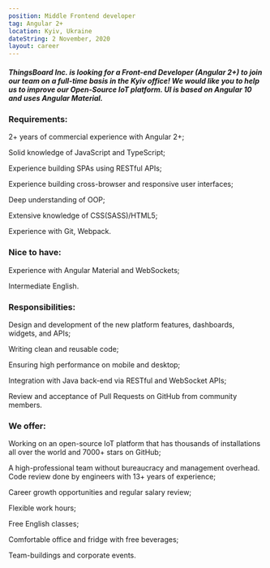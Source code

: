 ```yaml
---
position: Middle Frontend developer
tag: Angular 2+
location: Kyiv, Ukraine
dateString: 2 November, 2020
layout: career
---
```

##### ThingsBoard Inc. is looking for a Front-end Developer (Angular 2+) to join our team on a full-time basis in the Kyiv office! We would like you to help us to improve our Open-Source IoT platform. UI is based on Angular 10 and uses Angular Material.

### Requirements:
2+ years of commercial experience with Angular 2+;

Solid knowledge of JavaScript and TypeScript;

Experience building SPAs using RESTful APIs;

Experience building cross-browser and responsive user interfaces;

Deep understanding of OOP;

Extensive knowledge of CSS(SASS)/HTML5;

Experience with Git, Webpack.

### Nice to have:
Experience with Angular Material and WebSockets;

Intermediate English.

### Responsibilities:
Design and development of the new platform features, dashboards, widgets, and APIs;

Writing clean and reusable code;

Ensuring high performance on mobile and desktop;

Integration with Java back-end via RESTful and WebSocket APIs;

Review and acceptance of Pull Requests on GitHub from community members.

### We offer:
Working on an open-source IoT platform that has thousands of installations all over the world and 7000+ stars on GitHub;

A high-professional team without bureaucracy and management overhead. Code review done by engineers with 13+ years of experience;

Career growth opportunities and regular salary review;

Flexible work hours;

Free English classes;

Comfortable office and fridge with free beverages;

Team-buildings and corporate events.